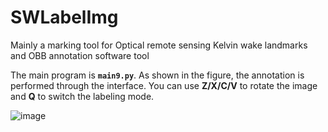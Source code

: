 # SWLabelImg
Mainly a marking tool for Optical remote sensing Kelvin wake landmarks and OBB annotation software tool

The main program is **`main9.py`**. As shown in the figure, the annotation is performed through the interface.
You can use **Z/X/C/V** to rotate the image and **Q** to switch the labeling mode.

![image](Fig1.png)
